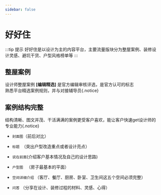 ```yaml
---
sidebar: false
---
```


# 好好住
:::tip 提示
好好住是以设计为主的内容平台，主要流量版块分为整屋案例、装修设计灵感、避坑干货、户型风格榜单等
:::
[^这是脚注]:？？

## 整屋案例

设计师整屋案例 **[编辑精选]** 是官方编辑审核评选，是官方认可的标志<br>熟悉平台精选案例规则，并与对接辅导员{.notice}

## 案例结构完整

结构清晰、图文并茂、干活满满的案例更受客户喜欢，能让客户快速get设计师的专业能力{.notice}

- `封面图`（前后对比）


- `标题 `（突出户型改造重点或者设计亮点）

- `说在前面`(介绍客户基本情况及自己的设计思路)

- `户型图 ` （房子最基本的平面）

- `空间详细介绍` （客厅、餐厅、厨房、卧室、卫生间这五个空间必须完整）

- `问答` （分享在设计、装修过程的材料、灵感、心得）

  

